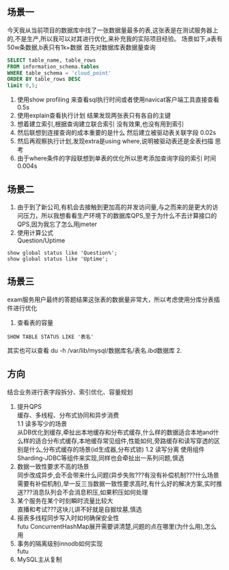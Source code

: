 ## 场景一
今天我从当前项目的数据库中找了一张数据量最多的表,这张表是在测试服务器上的,不是生产,所以我可以对其进行优化,来补充我的实际项目经验。
场景如下,a表有50w条数据,b表只有1k+数据
首先对数据库表数据量查询
```SQL
SELECT table_name, table_rows 
FROM information_schema.tables 
WHERE table_schema = 'cloud_point' 
ORDER BY table_rows DESC
limit 0,5;
```
1. 使用show profiling 
来查看sql执行时间或者使用navicat客户端工具直接查看
0.5s
2. 使用explain查看执行计划
结果发现两张表只有各自的主键
3. 想着建立索引,根据查询建立联合索引
没有效果,也没有用到索引
4. 然后联想到连接查询的成本重要的是什么
然后建立被驱动表关联字段
0.02s
5. 然后再观察执行计划,发现extra是using where,说明被驱动表还是全表扫描
思考
6. 由于where条件的字段联想到单表的优化所以思考添加查询字段的索引
时间0.004s
## 场景二
1. 由于到了新公司,有机会去接触到更加高的并发访问量,与之而来的是更大的访问压力，所以我想看看生产环境下的数据库QPS,至于为什么不去计算接口的QPS,因为我忘了怎么用jmeter
2. 使用计算公式  
Question/Uptime
```
show global status like 'Question%';
show global status like 'Uptime';
```
## 场景三
exam服务用户最终的答题结果这张表的数据量非常大，所以考虑使用分库分表插件进行优化
1. 查看表的容量
```
SHOW TABLE STATUS LIKE '表名'
```
其实也可以查看 du -h /var/lib/mysql/数据库名/表名.ibd数据库
2. 
## 方向
结合业务进行表字段拆分、索引优化、容量规划  
1. 提升QPS  
缓存、多线程、分布式协同和异步消费  
1.1 读多写少的场景  
从DB优化到缓存,牵扯出本地缓存和分布式缓存,什么样的数据适合本地and什么样的适合分布式缓存,本地缓存常见组件,性能如何,旁路缓存和读写穿透的区别是什么,分布式缓存的场景(id生成器,分布式锁)
1.2 读写分离
使用组件Sharding-JDBC等组件来实现,同样也会牵扯出一系列问题,慎选
2. 数据一致性要求不高的场景  
同步改成异步,会不会带来什么问题(异步失败???有没有补偿机制???什么场景需要有补偿机制),举一反三当数据一致性要求高时,有什么好的解决方案,实时推送???消息队列会不会消息积压,如果积压如何处理
3. 某个服务在某个时刻瞬时流量比较大  
直播和考试???这块儿讲不好就是自掘坟墓,慎选
4. 报表多线程同步写入时如何确保安全性  
futu  ConcurrentHashMap展开需要讲清楚,问题的点在哪里(为什么用),怎么用
5. 事务的隔离级别innodb如何实现  
futu  
6. MySQL主从复制
